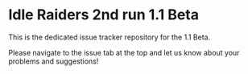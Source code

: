 # Idle Raiders 2nd run 1.1 Beta
This is the dedicated issue tracker repository for the 1.1 Beta.

Please navigate to the issue tab at the top and let us know about your problems and suggestions!
